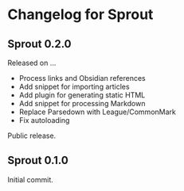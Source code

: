 # Changelog for Sprout

## Sprout 0.2.0
Released on ...

- Process links and Obsidian references
- Add snippet for importing articles
- Add plugin for generating static HTML
- Add snippet for processing Markdown
- Replace Parsedown with League/CommonMark
- Fix autoloading

Public release.

## Sprout 0.1.0

Initial commit.